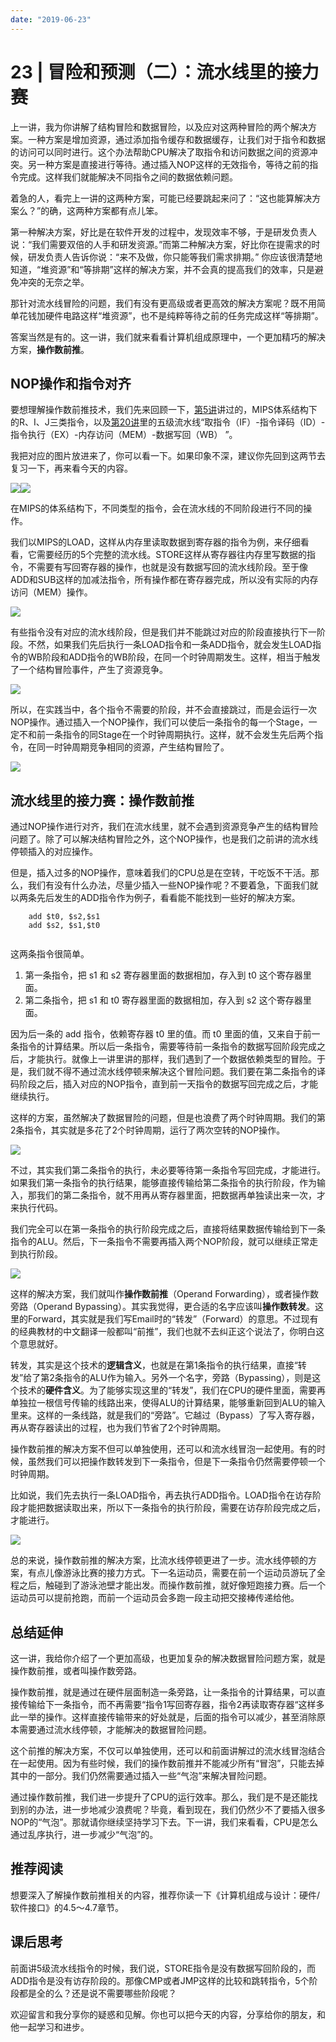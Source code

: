 ```yaml
---
date: "2019-06-23"
---  
```

      
# 23 | 冒险和预测（二）：流水线里的接力赛
上一讲，我为你讲解了结构冒险和数据冒险，以及应对这两种冒险的两个解决方案。一种方案是增加资源，通过添加指令缓存和数据缓存，让我们对于指令和数据的访问可以同时进行。这个办法帮助CPU解决了取指令和访问数据之间的资源冲突。另一种方案是直接进行等待。通过插入NOP这样的无效指令，等待之前的指令完成。这样我们就能解决不同指令之间的数据依赖问题。

着急的人，看完上一讲的这两种方案，可能已经要跳起来问了：“这也能算解决方案么？”的确，这两种方案都有点儿笨。

第一种解决方案，好比是在软件开发的过程中，发现效率不够，于是研发负责人说：“我们需要双倍的人手和研发资源。”而第二种解决方案，好比你在提需求的时候，研发负责人告诉你说：“来不及做，你只能等我们需求排期。” 你应该很清楚地知道，“堆资源”和“等排期”这样的解决方案，并不会真的提高我们的效率，只是避免冲突的无奈之举。

那针对流水线冒险的问题，我们有没有更高级或者更高效的解决方案呢？既不用简单花钱加硬件电路这样“堆资源”，也不是纯粹等待之前的任务完成这样“等排期”。

答案当然是有的。这一讲，我们就来看看计算机组成原理中，一个更加精巧的解决方案，**操作数前推**。

## NOP操作和指令对齐

<!-- [[[read_end]]] -->

要想理解操作数前推技术，我们先来回顾一下，[第5讲](https://time.geekbang.org/column/article/93359)讲过的，MIPS体系结构下的R、I、J三类指令，以及[第20讲](https://time.geekbang.org/column/article/99523)里的五级流水线“取指令（IF）-指令译码（ID）-指令执行（EX）-内存访问（MEM）-数据写回（WB） ”。

我把对应的图片放进来了，你可以看一下。如果印象不深，建议你先回到这两节去复习一下，再来看今天的内容。

![](/images/深入浅出计算机组成原理/03.原理篇处理器/resourceimageb1bfb1ade5f8de67b172bf7b4ec9f63589bf.jpeg)![](/images/深入浅出计算机组成原理/03.原理篇处理器/resourceimage1ead1e880fa8b1eab511583267e68f0541ad.jpeg)

在MIPS的体系结构下，不同类型的指令，会在流水线的不同阶段进行不同的操作。

我们以MIPS的LOAD，这样从内存里读取数据到寄存器的指令为例，来仔细看看，它需要经历的5个完整的流水线。STORE这样从寄存器往内存里写数据的指令，不需要有写回寄存器的操作，也就是没有数据写回的流水线阶段。至于像ADD和SUB这样的加减法指令，所有操作都在寄存器完成，所以没有实际的内存访问（MEM）操作。

![](/images/深入浅出计算机组成原理/03.原理篇处理器/resourceimageb6d4b66ea9ca3300c7f71e91aaa6b6428fd4.jpg)

有些指令没有对应的流水线阶段，但是我们并不能跳过对应的阶段直接执行下一阶段。不然，如果我们先后执行一条LOAD指令和一条ADD指令，就会发生LOAD指令的WB阶段和ADD指令的WB阶段，在同一个时钟周期发生。这样，相当于触发了一个结构冒险事件，产生了资源竞争。

![](/images/深入浅出计算机组成原理/03.原理篇处理器/resourceimage9e5f9e62ab3b42e445d65accf0549badf45f.jpeg)

所以，在实践当中，各个指令不需要的阶段，并不会直接跳过，而是会运行一次NOP操作。通过插入一个NOP操作，我们可以使后一条指令的每一个Stage，一定不和前一条指令的同Stage在一个时钟周期执行。这样，就不会发生先后两个指令，在同一时钟周期竞争相同的资源，产生结构冒险了。

![](/images/深入浅出计算机组成原理/03.原理篇处理器/resourceimagec142c16643d83dd534d3d97d0d7ad8e30d42.jpg)

## 流水线里的接力赛：操作数前推

通过NOP操作进行对齐，我们在流水线里，就不会遇到资源竞争产生的结构冒险问题了。除了可以解决结构冒险之外，这个NOP操作，也是我们之前讲的流水线停顿插入的对应操作。

但是，插入过多的NOP操作，意味着我们的CPU总是在空转，干吃饭不干活。那么，我们有没有什么办法，尽量少插入一些NOP操作呢？不要着急，下面我们就以两条先后发生的ADD指令作为例子，看看能不能找到一些好的解决方案。

```
    add $t0, $s2,$s1
    add $s2, $s1,$t0
    

```

这两条指令很简单。

1.  第一条指令，把 s1 和 s2 寄存器里面的数据相加，存入到 t0 这个寄存器里面。
2.  第二条指令，把 s1 和 t0 寄存器里面的数据相加，存入到 s2 这个寄存器里面。

因为后一条的 add 指令，依赖寄存器 t0 里的值。而 t0 里面的值，又来自于前一条指令的计算结果。所以后一条指令，需要等待前一条指令的数据写回阶段完成之后，才能执行。就像上一讲里讲的那样，我们遇到了一个数据依赖类型的冒险。于是，我们就不得不通过流水线停顿来解决这个冒险问题。我们要在第二条指令的译码阶段之后，插入对应的NOP指令，直到前一天指令的数据写回完成之后，才能继续执行。

这样的方案，虽然解决了数据冒险的问题，但是也浪费了两个时钟周期。我们的第2条指令，其实就是多花了2个时钟周期，运行了两次空转的NOP操作。

![](/images/深入浅出计算机组成原理/03.原理篇处理器/resourceimage946994dda2330b07c08530540ae11838c569.jpeg)

不过，其实我们第二条指令的执行，未必要等待第一条指令写回完成，才能进行。如果我们第一条指令的执行结果，能够直接传输给第二条指令的执行阶段，作为输入，那我们的第二条指令，就不用再从寄存器里面，把数据再单独读出来一次，才来执行代码。

我们完全可以在第一条指令的执行阶段完成之后，直接将结果数据传输给到下一条指令的ALU。然后，下一条指令不需要再插入两个NOP阶段，就可以继续正常走到执行阶段。

![](/images/深入浅出计算机组成原理/03.原理篇处理器/resourceimagedc27dceadd35c334974d8270052b37d48c27.jpeg)

这样的解决方案，我们就叫作**操作数前推**（Operand Forwarding），或者操作数旁路（Operand Bypassing）。其实我觉得，更合适的名字应该叫**操作数转发**。这里的Forward，其实就是我们写Email时的“转发”（Forward）的意思。不过现有的经典教材的中文翻译一般都叫“前推”，我们也就不去纠正这个说法了，你明白这个意思就好。

转发，其实是这个技术的**逻辑含义**，也就是在第1条指令的执行结果，直接“转发”给了第2条指令的ALU作为输入。另外一个名字，旁路（Bypassing），则是这个技术的**硬件含义**。为了能够实现这里的“转发”，我们在CPU的硬件里面，需要再单独拉一根信号传输的线路出来，使得ALU的计算结果，能够重新回到ALU的输入里来。这样的一条线路，就是我们的“旁路”。它越过（Bypass）了写入寄存器，再从寄存器读出的过程，也为我们节省了2个时钟周期。

操作数前推的解决方案不但可以单独使用，还可以和流水线冒泡一起使用。有的时候，虽然我们可以把操作数转发到下一条指令，但是下一条指令仍然需要停顿一个时钟周期。

比如说，我们先去执行一条LOAD指令，再去执行ADD指令。LOAD指令在访存阶段才能把数据读取出来，所以下一条指令的执行阶段，需要在访存阶段完成之后，才能进行。

![](/images/深入浅出计算机组成原理/03.原理篇处理器/resourceimage492d49f3a9b1ae2972ac5c6cfca7731bf12d.jpeg)

总的来说，操作数前推的解决方案，比流水线停顿更进了一步。流水线停顿的方案，有点儿像游泳比赛的接力方式。下一名运动员，需要在前一个运动员游玩了全程之后，触碰到了游泳池壁才能出发。而操作数前推，就好像短跑接力赛。后一个运动员可以提前抢跑，而前一个运动员会多跑一段主动把交接棒传递给他。

## 总结延伸

这一讲，我给你介绍了一个更加高级，也更加复杂的解决数据冒险问题方案，就是操作数前推，或者叫操作数旁路。

操作数前推，就是通过在硬件层面制造一条旁路，让一条指令的计算结果，可以直接传输给下一条指令，而不再需要“指令1写回寄存器，指令2再读取寄存器“这样多此一举的操作。这样直接传输带来的好处就是，后面的指令可以减少，甚至消除原本需要通过流水线停顿，才能解决的数据冒险问题。

这个前推的解决方案，不仅可以单独使用，还可以和前面讲解过的流水线冒泡结合在一起使用。因为有些时候，我们的操作数前推并不能减少所有“冒泡”，只能去掉其中的一部分。我们仍然需要通过插入一些“气泡”来解决冒险问题。

通过操作数前推，我们进一步提升了CPU的运行效率。那么，我们是不是还能找到别的办法，进一步地减少浪费呢？毕竟，看到现在，我们仍然少不了要插入很多NOP的“气泡”。那就请你继续坚持学习下去。下一讲，我们来看看，CPU是怎么通过乱序执行，进一步减少“气泡”的。

## 推荐阅读

想要深入了解操作数前推相关的内容，推荐你读一下《计算机组成与设计：硬件/软件接口》的4.5～4.7章节。

## 课后思考

前面讲5级流水线指令的时候，我们说，STORE指令是没有数据写回阶段的，而ADD指令是没有访存阶段的。那像CMP或者JMP这样的比较和跳转指令，5个阶段都是全的么？还是说不需要哪些阶段呢？

欢迎留言和我分享你的疑惑和见解。你也可以把今天的内容，分享给你的朋友，和他一起学习和进步。